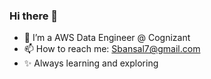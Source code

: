 ### Hi there 👋

- 🔭 I’m a AWS Data Engineer @ Cognizant 
- 📫 How to reach me: Sbansal7@gmail.com
- ✨ Always learning and exploring

<!--
**Sandeep-Bansal1/Sandeep-Bansal1** is a ✨ _special_ ✨ repository because its `README.md` (this file) appears on your GitHub profile.

Here are some ideas to get you started:

 

-
-->
